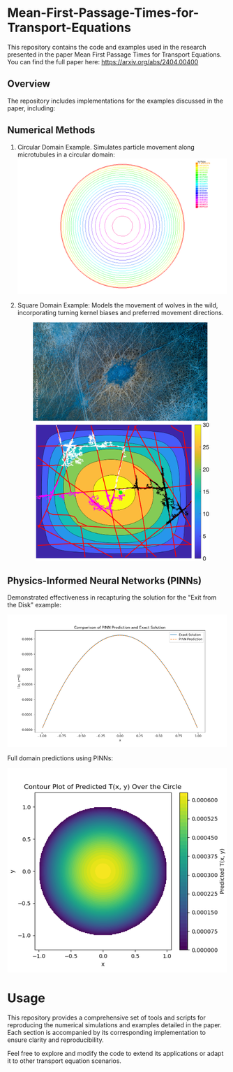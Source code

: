 # Mean-First-Passage-Times-for-Transport-Equations
This repository contains the code and examples used in the research presented in the paper Mean First Passage Times for Transport Equations. You can find the full paper here: https://arxiv.org/abs/2404.00400

## Overview 
The repository includes implementations for the examples discussed in the paper, including:

## Numerical Methods

1. Circular Domain Example. Simulates particle movement along microtubules in a circular domain:
   ![Alt Text](Circledomain/Exitfromadisk/Figs/MFPTSOLcircle.tiff)
2. Square Domain Example: Models the movement of wolves in the wild, incorporating turning kernel biases and preferred movement directions.

   
   <div style="text-align: center;">
    <img src="Wolftrackex/Figs/1000_F_286464561_Kd0xtLPy094435OhOxWnlgNUJeFBF1HP.jpg" 
         alt="Circular Domain Example" 
         width="400" 
         style="display: inline-block; margin-right: 10px;" />
    <img src="Wolftrackex/Figs/domiandirectionmmfptSol.png" 
         alt="Circular Domain Example" 
         width="400" 
         style="display: inline-block;" />
</div>

## Physics-Informed Neural Networks (PINNs)

Demonstrated effectiveness in recapturing the solution for the "Exit from the Disk" example:

![Alt Text](Circledomain/Exitfromadisk/Figs/PINNprediction.png)

Full domain predictions using PINNs:

  ![Alt Text](Circledomain/Exitfromadisk/Figs/PINNcircle.png)



# Usage

This repository provides a comprehensive set of tools and scripts for reproducing the numerical simulations and examples detailed in the paper. Each section is accompanied by its corresponding implementation to ensure clarity and reproducibility.

Feel free to explore and modify the code to extend its applications or adapt it to other transport equation scenarios.
